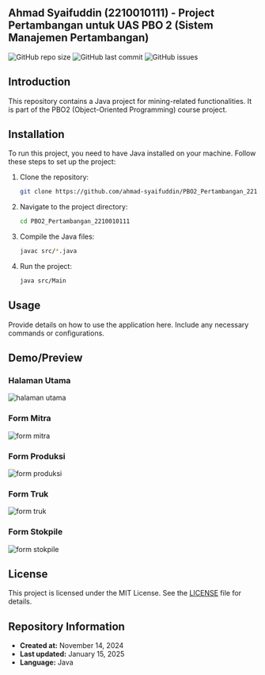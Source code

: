 ## Ahmad Syaifuddin (2210010111) - Project Pertambangan untuk UAS PBO 2 (Sistem Manajemen Pertambangan)

![GitHub repo size](https://img.shields.io/github/repo-size/ahmad-syaifuddin/PBO2_Pertambangan_2210010111)
![GitHub last commit](https://img.shields.io/github/last-commit/ahmad-syaifuddin/PBO2_Pertambangan_2210010111)
![GitHub issues](https://img.shields.io/github/issues/ahmad-syaifuddin/PBO2_Pertambangan_2210010111)

## Introduction
This repository contains a Java project for mining-related functionalities. It is part of the PBO2 (Object-Oriented Programming) course project.

## Installation
To run this project, you need to have Java installed on your machine. Follow these steps to set up the project:
1. Clone the repository:
    ```bash
    git clone https://github.com/ahmad-syaifuddin/PBO2_Pertambangan_2210010111.git
    ```
2. Navigate to the project directory:
    ```bash
    cd PBO2_Pertambangan_2210010111
    ```
3. Compile the Java files:
    ```bash
    javac src/*.java
    ```
4. Run the project:
    ```bash
    java src/Main
    ```

## Usage
Provide details on how to use the application here. Include any necessary commands or configurations.


## Demo/Preview
### Halaman Utama
![halaman utama](https://github.com/user-attachments/assets/208c9bf6-8814-4fda-bd7e-c38e6a1e8443)

### Form Mitra
![form mitra](https://github.com/user-attachments/assets/d18d2395-ea3f-42ae-8ce6-fbcb6ce28cbf)

### Form Produksi
![form produksi](https://github.com/user-attachments/assets/ddfd52a9-3f91-4497-a7bc-1a870bb54eb5)

### Form Truk
![form truk](https://github.com/user-attachments/assets/5fde5d13-7c82-4c8f-ad54-b3c531b19d3a)

### Form Stokpile
![form stokpile](https://github.com/user-attachments/assets/5811a797-c15d-4c11-bd36-35d1928caa80)



## License
This project is licensed under the MIT License. See the [LICENSE](https://github.com/ahmad-syaifuddin/PBO2_Pertambangan_2210010111/blob/main/LICENSE) file for details.

## Repository Information
- **Created at:** November 14, 2024
- **Last updated:** January 15, 2025
- **Language:** Java

